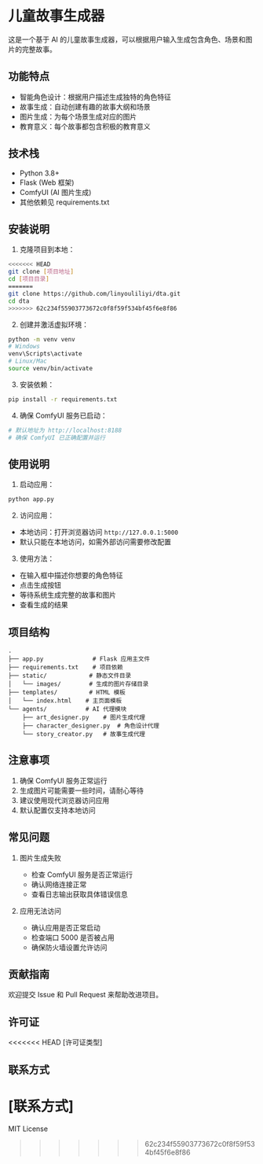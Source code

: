 # 儿童故事生成器

这是一个基于 AI 的儿童故事生成器，可以根据用户输入生成包含角色、场景和图片的完整故事。

## 功能特点

- 智能角色设计：根据用户描述生成独特的角色特征
- 故事生成：自动创建有趣的故事大纲和场景
- 图片生成：为每个场景生成对应的图片
- 教育意义：每个故事都包含积极的教育意义

## 技术栈

- Python 3.8+
- Flask (Web 框架)
- ComfyUI (AI 图片生成)
- 其他依赖见 requirements.txt

## 安装说明

1. 克隆项目到本地：
```bash
<<<<<<< HEAD
git clone [项目地址]
cd [项目目录]
=======
git clone https://github.com/linyouliliyi/dta.git
cd dta
>>>>>>> 62c234f55903773672c0f8f59f534bf45f6e8f86
```

2. 创建并激活虚拟环境：
```bash
python -m venv venv
# Windows
venv\Scripts\activate
# Linux/Mac
source venv/bin/activate
```

3. 安装依赖：
```bash
pip install -r requirements.txt
```

4. 确保 ComfyUI 服务已启动：
```bash
# 默认地址为 http://localhost:8188
# 确保 ComfyUI 已正确配置并运行
```

## 使用说明

1. 启动应用：
```bash
python app.py
```

2. 访问应用：
- 本地访问：打开浏览器访问 `http://127.0.0.1:5000`
- 默认只能在本地访问，如需外部访问需要修改配置

3. 使用方法：
- 在输入框中描述你想要的角色特征
- 点击生成按钮
- 等待系统生成完整的故事和图片
- 查看生成的结果

## 项目结构

```
.
├── app.py              # Flask 应用主文件
├── requirements.txt    # 项目依赖
├── static/            # 静态文件目录
│   └── images/        # 生成的图片存储目录
├── templates/         # HTML 模板
│   └── index.html    # 主页面模板
└── agents/           # AI 代理模块
    ├── art_designer.py    # 图片生成代理
    ├── character_designer.py  # 角色设计代理
    └── story_creator.py   # 故事生成代理
```

## 注意事项

1. 确保 ComfyUI 服务正常运行
2. 生成图片可能需要一些时间，请耐心等待
3. 建议使用现代浏览器访问应用
4. 默认配置仅支持本地访问

## 常见问题

1. 图片生成失败
   - 检查 ComfyUI 服务是否正常运行
   - 确认网络连接正常
   - 查看日志输出获取具体错误信息

2. 应用无法访问
   - 确认应用是否正常启动
   - 检查端口 5000 是否被占用
   - 确保防火墙设置允许访问

## 贡献指南

欢迎提交 Issue 和 Pull Request 来帮助改进项目。

## 许可证

<<<<<<< HEAD
[许可证类型]

## 联系方式

[联系方式] 
=======
MIT License 
>>>>>>> 62c234f55903773672c0f8f59f534bf45f6e8f86
